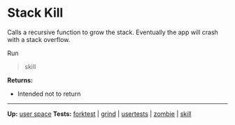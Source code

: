 # Stack Kill

Calls a recursive function to grow the stack. Eventually the app will crash with a stack overflow.

Run
> skill

**Returns:**
- Intended not to return

---
**Up:** [user space](../userspace.md)
**Tests:** [forktest](forktest.md) | [grind](grind.md) | [usertests](usertests.md) | [zombie](zombie.md) | [skill](skill.md)
